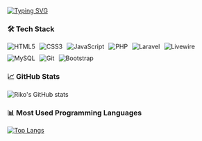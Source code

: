 [![Typing SVG](https://readme-typing-svg.demolab.com?font=Fira+Code&pause=1000&width=435&lines=Hi+there+I%2Cm+Rikos)](https://git.io/typing-svg)

### 🛠️ Tech Stack
<div style="display: flex; flex-wrap: wrap; gap: 10px; align-items: center;">
  <img src="https://img.shields.io/badge/-HTML5-E34F26?style=flat-square&logo=html5&logoColor=white" alt="HTML5"/>
  <img src="https://img.shields.io/badge/-CSS3-1572B6?style=flat-square&logo=css3&logoColor=white" alt="CSS3"/>
  <img src="https://img.shields.io/badge/-JavaScript-F7DF1E?style=flat-square&logo=javascript&logoColor=black" alt="JavaScript"/>
  <img src="https://img.shields.io/badge/-PHP-777BB4?style=flat-square&logo=php&logoColor=white" alt="PHP"/>
  <img src="https://img.shields.io/badge/-Laravel-FF2D20?style=flat-square&logo=laravel&logoColor=white" alt="Laravel"/>
  <img src="https://img.shields.io/badge/-Livewire-4E56A6?style=flat-square&logo=livewire&logoColor=white" alt="Livewire"/>
  <img src="https://img.shields.io/badge/-MySQL-4479A1?style=flat-square&logo=mysql&logoColor=white" alt="MySQL"/>
  <img src="https://img.shields.io/badge/-Git-F05032?style=flat-square&logo=git&logoColor=white" alt="Git"/>
  <img src="https://img.shields.io/badge/-Bootstrap-563D7C?style=flat-square&logo=bootstrap&logoColor=white" alt="Bootstrap"/>
</div>

### 📈 GitHub Stats

![Riko's GitHub stats](https://github-readme-stats.vercel.app/api?username=27rikos&show_icons=true&theme=radical)

### 📊 Most Used Programming Languages

[![Top Langs](https://github-readme-stats.vercel.app/api/top-langs/?username=27rikos&layout=compact&theme=radical)](https://github.com/anuraghazra/github-readme-stats)

